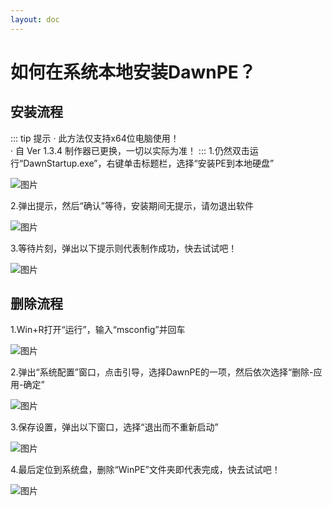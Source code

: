 ```yaml
---
layout: doc
---
```

# 如何在系统本地安装DawnPE？
## 安装流程
::: tip 提示
· 此方法仅支持x64位电脑使用！<br>
· 自 Ver 1.3.4 制作器已更换，一切以实际为准！
:::
1.仍然双击运行“DawnStartup.exe”，右键单击标题栏，选择“安装PE到本地硬盘”

![图片](https://i.imgtg.com/2023/08/01/OnbhXc.png)

2.弹出提示，然后“确认”等待，安装期间无提示，请勿退出软件

![图片](https://i.imgtg.com/2023/08/01/OnbFLq.png)

3.等待片刻，弹出以下提示则代表制作成功，快去试试吧！

![图片](https://i.imgtg.com/2023/08/01/Onbz7v.png)
## 删除流程
1.Win+R打开“运行”，输入“msconfig”并回车

![图片](https://i.imgtg.com/2023/08/01/OnbbcU.png)

2.弹出“系统配置”窗口，点击引导，选择DawnPE的一项，然后依次选择“删除-应用-确定”

![图片](https://i.imgtg.com/2023/08/01/OnbxMY.png)

3.保存设置，弹出以下窗口，选择“退出而不重新启动”

![图片](https://i.imgtg.com/2023/08/01/Onbnzr.png)

4.最后定位到系统盘，删除“WinPE”文件夹即代表完成，快去试试吧！

![图片](https://i.imgtg.com/2023/08/01/Onb1PM.png)